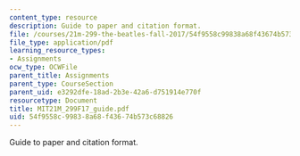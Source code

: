 ```yaml
---
content_type: resource
description: Guide to paper and citation format.
file: /courses/21m-299-the-beatles-fall-2017/54f9558c99838a68f43674b573c68826_MIT21M_299F17_guide.pdf
file_type: application/pdf
learning_resource_types:
- Assignments
ocw_type: OCWFile
parent_title: Assignments
parent_type: CourseSection
parent_uid: e3292dfe-18ad-2b3e-42a6-d751914e770f
resourcetype: Document
title: MIT21M_299F17_guide.pdf
uid: 54f9558c-9983-8a68-f436-74b573c68826
---
```

Guide to paper and citation format.

